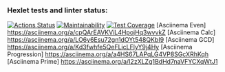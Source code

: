 ### Hexlet tests and linter status:
[![Actions Status](https://github.com/GishebetMaksim/java-project-61/actions/workflows/hexlet-check.yml/badge.svg)](https://github.com/GishebetMaksim/java-project-61/actions)
[![Maintainability](https://api.codeclimate.com/v1/badges/26bc6c2bbfc9ce3a0031/maintainability)](https://codeclimate.com/github/GishebetMaksim/java-project-61/maintainability)
[![Test Coverage](https://api.codeclimate.com/v1/badges/26bc6c2bbfc9ce3a0031/test_coverage)](https://codeclimate.com/github/GishebetMaksim/java-project-61/test_coverage)
[Asciinema Even] https://asciinema.org/a/cpQArEAVKViL4HpojHq3wvvkZ
[Asciinema Calc] https://asciinema.org/a/LO6y6Esu72gn1dOYt548QKbI9
[Asciinema GCD] https://asciinema.org/a/Kd3fwhfe5QeFLicLFlyY9j4Hy
[Asciinema Progression] https://asciinema.org/a/a4HS67LAPqLG4VP8SGcXRhKqh
[Asciinema Prime] https://asciinema.org/a/I2zXLZg1BdHd7naVFYCXqWtJ1
